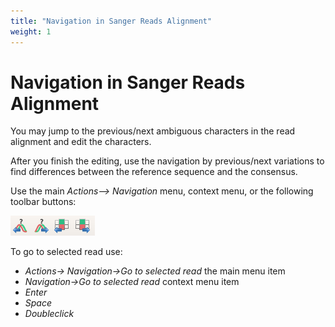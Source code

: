 ```yaml
---
title: "Navigation in Sanger Reads Alignment"
weight: 1
---
```



# Navigation in Sanger Reads Alignment

You may jump to the previous/next ambiguous characters in the read alignment and edit the characters.

After you finish the editing, use the navigation by previous/next variations to find differences between the reference sequence and the consensus.

Use the main _Actions–> Navigation_ menu, context menu, or the following toolbar buttons:


![](/images/65929776/65929777.png)

To go to selected read use:

*   _Actions→ Navigation→Go to selected read_ the main menu item
*   _Navigation→Go to selected read_ context menu item
*   _Enter_
*   _Space_
*   _Doubleclick_
